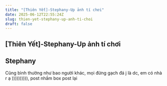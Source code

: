 ```yaml
---
title: "[Thiên Yết]-Stephany-Up ảnh tí chơi"
date: 2025-06-12T22:55:24Z
slug: thien-yet-stephany-up-anh-ti-choi
draft: false
---
```


## [Thiên Yết]-Stephany-Up ảnh tí chơi

## Stephany

Cũng bình thường như bao người khác, mọi đừng gạch đá j là dc, em có nhà r ạ )))))))))), post nhầm box post lại